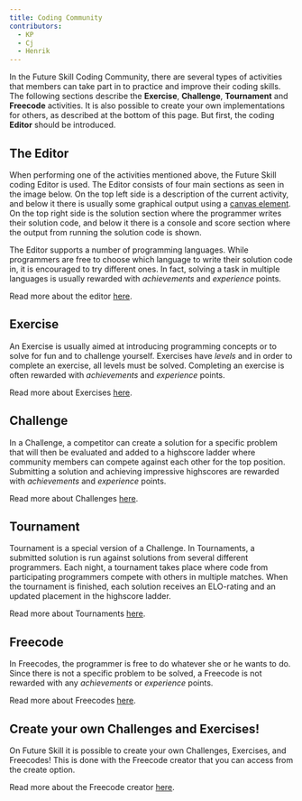 ```yaml
---
title: Coding Community
contributors:
  - KP
  - Cj
  - Henrik
---
```


In the Future Skill Coding Community, there are several types of activities that members can take part in to practice and improve their coding skills.
The following sections describe the **Exercise**, **Challenge**, **Tournament** and **Freecode** activities.
It is also possible to create your own implementations for others, as described at the bottom of this page.
But first, the coding **Editor** should be introduced.


## The Editor

When performing one of the activities mentioned above, the Future Skill coding Editor is used.
The Editor consists of four main sections as seen in the image below.
On the top left side is a description of the current activity, and below it there is usually some graphical output using a [canvas element](Canvas_element.md).
On the top right side is the solution section where the programmer writes their solution code, and below it there is a console and score section where the output from running the solution code is shown.

The Editor supports a number of programming languages.
While programmers are free to choose which language to write their solution code in, it is encouraged to try different ones.
In fact, solving a task in multiple languages is usually rewarded with *achievements* and *experience* points.

Read more about the editor [here](Freecode_editor.md).


## Exercise

An Exercise is usually aimed at introducing programming concepts or to solve for fun and to challenge yourself.
Exercises have *levels* and in order to complete an exercise, all levels must be solved.
Completing an exercise is often rewarded with *achievements* and *experience* points.

Read more about Exercises [here](Exercises.md).


## Challenge

In a Challenge, a competitor can create a solution for a specific problem that will then be evaluated and added to a highscore ladder where community members can compete against each other for the top position.
Submitting a solution and achieving impressive highscores are rewarded with *achievements* and *experience* points.

Read more about Challenges [here](Challenges.md).


## Tournament

Tournament is a special version of a Challenge.
In Tournaments, a submitted solution is run against solutions from several different programmers.
Each night, a tournament takes place where code from participating programmers compete with others in multiple matches.
When the tournament is finished, each solution receives an ELO-rating and an updated placement in the highscore ladder.

Read more about Tournaments [here](Tournaments.md).


## Freecode

In Freecodes, the programmer is free to do whatever she or he wants to do.
Since there is not a specific problem to be solved, a Freecode is not rewarded with any *achievements* or *experience* points.

Read more about Freecodes [here](Freecodes.md).


## Create your own Challenges and Exercises!

On Future Skill it is possible to create your own Challenges, Exercises, and Freecodes!
This is done with the Freecode creator that you can access from the create option.

Read more about the Freecode creator [here](../create_an_exercise/Freecode_creator.md).
